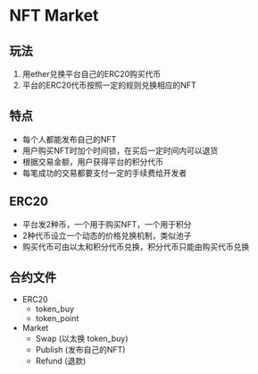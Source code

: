 # NFT Market

## 玩法

1. 用ether兑换平台自己的ERC20购买代币
2. 平台的ERC20代币按照一定的规则兑换相应的NFT



## 特点

- 每个人都能发布自己的NFT
- 用户购买NFT时加个时间锁，在买后一定时间内可以退货
- 根据交易金额，用户获得平台的积分代币
- 每笔成功的交易都要支付一定的手续费给开发者



## ERC20

- 平台发2种币，一个用于购买NFT，一个用于积分
- 2种代币设立一个动态的价格兑换机制，类似池子
- 购买代币可由以太和积分代币兑换，积分代币只能由购买代币兑换



## 合约文件

- ERC20
  - token_buy
  - token_point
- Market
  - Swap (以太换 token_buy)
  - Publish (发布自己的NFT)
  - Refund (退款)
